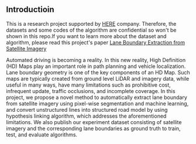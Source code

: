 ## Introductioin
This is a research project supported by [HERE](https://www.here.com/en) company.
Therefore, the datasets and some codes of the algorithm are confidential so won't be shown in this repo.If you want to learn more about the dataset and algorithm, please read this project's paper [Lane Boundary Extraction from Satellite Imagery](other_file.md)

Automated driving is becoming a reality. In this new reality, High
Definition (HD) Maps play an important role in path planning and
vehicle localization. Lane boundary geometry is one of the key components
of an HD Map. Such maps are typically created from ground
level LiDAR and imagery data, while useful in many ways, have
many limitations such as prohibitive cost, infrequent update, traffic
occlusions, and incomplete coverage. In this project, we propose
a novel method to automatically extract lane boundary from satellite
imagery using pixel-wise segmentation and machine learning,
and convert unstructured lines into structured road model by using
hypothesis linking algorithm, which addresses the aforementioned
limitations. We also publish our experiment dataset consisting of
satellite imagery and the corresponding lane boundaries as ground
truth to train, test, and evaluate algorithms.
